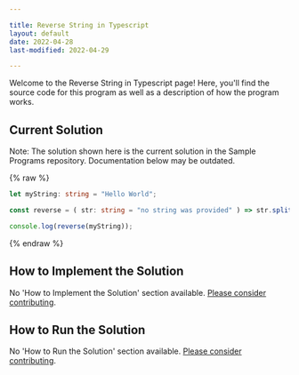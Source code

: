 ```yaml
---

title: Reverse String in Typescript
layout: default
date: 2022-04-28
last-modified: 2022-04-29

---
```


Welcome to the Reverse String in Typescript page! Here, you'll find the source code for this program as well as a description of how the program works.

## Current Solution

Note: The solution shown here is the current solution in the Sample Programs repository. Documentation below may be outdated.

{% raw %}

```Typescript
let myString: string = "Hello World";

const reverse = ( str: string = "no string was provided" ) => str.split("").reverse().join("");

console.log(reverse(myString));

```

{% endraw %}

## How to Implement the Solution

No 'How to Implement the Solution' section available. [Please consider contributing](https://github.com/TheRenegadeCoder/sample-programs-website).

## How to Run the Solution

No 'How to Run the Solution' section available. [Please consider contributing](https://github.com/TheRenegadeCoder/sample-programs-website).